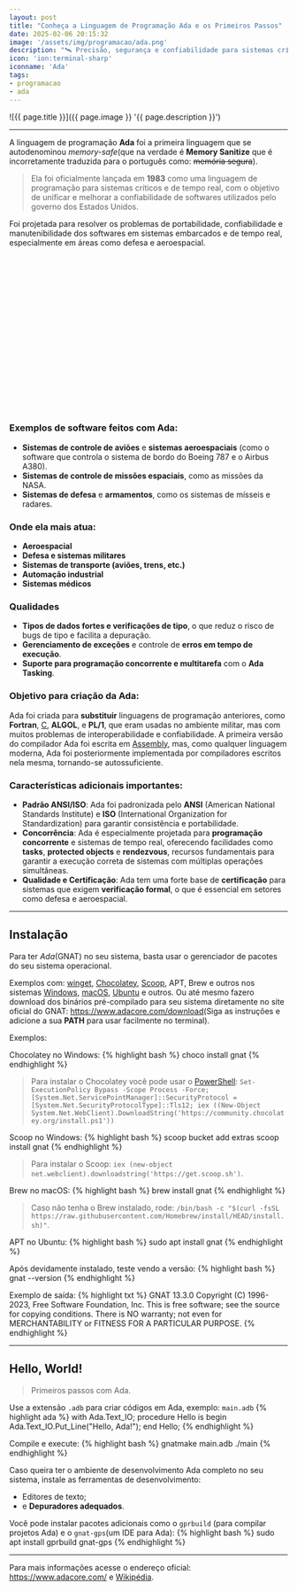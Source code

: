 ```yaml
---
layout: post
title: "Conheça a Linguagem de Programação Ada e os Primeiros Passos"
date: 2025-02-06 20:15:32
image: '/assets/img/programacao/ada.png'
description: "🛰 Precisão, segurança e confiabilidade para sistemas críticos."
icon: 'ion:terminal-sharp'
iconname: 'Ada'
tags:
- programacao
- ada
---
```


![{{ page.title }}]({{ page.image }} '{{ page.description }}')

---

A linguagem de programação **Ada** foi a primeira linguagem que se autodenominou *memory-safe*(que na verdade é **Memory Sanitize** que é incorretamente traduzida para o português como: ~~memória segura~~).

> Ela foi oficialmente lançada em **1983** como uma linguagem de programação para sistemas críticos e de tempo real, com o objetivo de unificar e melhorar a confiabilidade de softwares utilizados pelo governo dos Estados Unidos.

Foi projetada para resolver os problemas de portabilidade, confiabilidade e manutenibilidade dos softwares em sistemas embarcados e de tempo real, especialmente em áreas como defesa e aeroespacial.


<!-- SQUARE - GAMES ROOT -->
<script async src="//pagead2.googlesyndication.com/pagead/js/adsbygoogle.js"></script>
<ins class="adsbygoogle"
style="display:inline-block;width:336px;height:280px"
data-ad-client="ca-pub-2838251107855362"
data-ad-slot="5351066970"></ins>
<script>
(adsbygoogle = window.adsbygoogle || []).push({});
</script>

### Exemplos de software feitos com Ada:
- **Sistemas de controle de aviões** e **sistemas aeroespaciais** (como o software que controla o sistema de bordo do Boeing 787 e o Airbus A380).
- **Sistemas de controle de missões espaciais**, como as missões da NASA.
- **Sistemas de defesa** e **armamentos**, como os sistemas de mísseis e radares.

### Onde ela mais atua:
- **Aeroespacial**
- **Defesa e sistemas militares**
- **Sistemas de transporte (aviões, trens, etc.)**
- **Automação industrial**
- **Sistemas médicos**
  
### Qualidades
- **Tipos de dados fortes e verificações de tipo**, o que reduz o risco de bugs de tipo e facilita a depuração.
- **Gerenciamento de exceções** e controle de **erros em tempo de execução**.
- **Suporte para programação concorrente e multitarefa** com o **Ada Tasking**.

### Objetivo para criação da Ada:
Ada foi criada para **substituir** linguagens de programação anteriores, como **Fortran**, [C](https://terminalroot.com.br/tags#linguagemc), **ALGOL**, e **PL/1**, que eram usadas no ambiente militar, mas com muitos problemas de interoperabilidade e confiabilidade. A primeira versão do compilador Ada foi escrita em [Assembly](https://terminalroot.com.br/tags#assembly), mas, como qualquer linguagem moderna, Ada foi posteriormente implementada por compiladores escritos nela mesma, tornando-se autossuficiente.

### Características adicionais importantes:
- **Padrão ANSI/ISO**: Ada foi padronizada pelo **ANSI** (American National Standards Institute) e **ISO** (International Organization for Standardization) para garantir consistência e portabilidade.
- **Concorrência**: Ada é especialmente projetada para **programação concorrente** e sistemas de tempo real, oferecendo facilidades como **tasks**, **protected objects** e **rendezvous**, recursos fundamentais para garantir a execução correta de sistemas com múltiplas operações simultâneas.
- **Qualidade e Certificação**: Ada tem uma forte base de **certificação** para sistemas que exigem **verificação formal**, o que é essencial em setores como defesa e aeroespacial.


<!-- RECTANGLE LARGE -->
<script async src="https://pagead2.googlesyndication.com/pagead/js/adsbygoogle.js"></script>
<!-- Informat -->
<ins class="adsbygoogle"
style="display:block"
data-ad-client="ca-pub-2838251107855362"
data-ad-slot="2327980059"
data-ad-format="auto"
data-full-width-responsive="true"></ins>
<script>
(adsbygoogle = window.adsbygoogle || []).push({});
</script>

---

## Instalação
Para ter *Ada*(GNAT) no seu sistema, basta usar o gerenciador de pacotes do seu sistema operacional.

Exemplos com: [winget](https://learn.microsoft.com/pt-br/windows/package-manager/winget/), [Chocolatey](https://chocolatey.org/), [Scoop](https://scoop.sh/), APT, Brew e outros nos sistemas [Windows](https://terminalroot.com.br/tags#windows), [macOS](https://terminalroot.com.br/tags#macos), [Ubuntu](https://terminalroot.com.br/tags#ubuntu) e outros. Ou até mesmo fazero download dos binários pré-compilado para seu sistema diretamente no site oficial do GNAT: <https://www.adacore.com/download>(Siga as instruções e adicione a sua **PATH** para usar facilmente no terminal).

Exemplos:

Chocolatey no Windows:
{% highlight bash %}
choco install gnat
{% endhighlight %}
> Para instalar o Chocolatey você pode usar o [PowerShell](https://terminalroot.com.br/tags#powershell): 
> `Set-ExecutionPolicy Bypass -Scope Process -Force; [System.Net.ServicePointManager]::SecurityProtocol = [System.Net.SecurityProtocolType]::Tls12; iex ((New-Object System.Net.WebClient).DownloadString('https://community.chocolatey.org/install.ps1'))`
> 

Scoop no Windows:
{% highlight bash %}
scoop bucket add extras
scoop install gnat
{% endhighlight %}
> Para instalar o Scoop: `iex (new-object net.webclient).downloadstring('https://get.scoop.sh')`.

Brew no macOS:
{% highlight bash %}
brew install gnat
{% endhighlight %}
> Caso não tenha o Brew instalado, rode: `/bin/bash -c "$(curl -fsSL https://raw.githubusercontent.com/Homebrew/install/HEAD/install.sh)"`.

APT no Ubuntu:
{% highlight bash %}
sudo apt install gnat
{% endhighlight %}

Após devidamente instalado, teste vendo a versão:
{% highlight bash %}
gnat --version
{% endhighlight %}

Exemplo de saída:
{% highlight txt %}
GNAT 13.3.0
Copyright (C) 1996-2023, Free Software Foundation, Inc.
This is free software; see the source for copying conditions.
There is NO warranty; not even for MERCHANTABILITY or FITNESS FOR A PARTICULAR PURPOSE.
{% endhighlight %}


<!-- RECTANGLE 2 - OnParagragraph -->
<script async src="//pagead2.googlesyndication.com/pagead/js/adsbygoogle.js"></script>
<ins class="adsbygoogle"
style="display:block; text-align:center;"
data-ad-layout="in-article"
data-ad-format="fluid"
data-ad-client="ca-pub-2838251107855362"
data-ad-slot="8549252987"></ins>
<script>
(adsbygoogle = window.adsbygoogle || []).push({});
</script>

---

## Hello, World!
> Primeiros passos com Ada.

Use a extensão `.adb` para criar códigos em Ada, exemplo: `main.adb`
{% highlight ada %}
with Ada.Text_IO;
procedure Hello is
begin
   Ada.Text_IO.Put_Line("Hello, Ada!");
end Hello;
{% endhighlight %}

Compile e execute:
{% highlight bash %}
gnatmake main.adb
./main
{% endhighlight %}

Caso queira ter o ambiente de desenvolvimento Ada completo no seu sistema, instale as ferramentas de desenvolvimento: 
+ Editores de texto; 
+ e **Depuradores adequados**. 

Você pode instalar pacotes adicionais como o `gprbuild` (para compilar projetos Ada) e o `gnat-gps`(um IDE para Ada):
{% highlight bash %}
sudo apt install gprbuild gnat-gps
{% endhighlight %}

---

Para mais informações acesse o endereço oficial: <https://www.adacore.com/> e [Wikipédia](https://en.wikipedia.org/wiki/Ada_(programming_language)).

